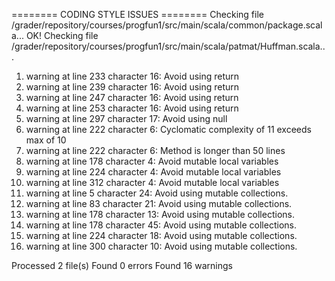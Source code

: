 ======== CODING STYLE ISSUES ========
Checking file /grader/repository/courses/progfun1/src/main/scala/common/package.scala... OK!
Checking file /grader/repository/courses/progfun1/src/main/scala/patmat/Huffman.scala...
  1. warning at line 233 character 16:
     Avoid using return
  2. warning at line 239 character 16:
     Avoid using return
  3. warning at line 247 character 16:
     Avoid using return
  4. warning at line 253 character 16:
     Avoid using return
  5. warning at line 297 character 17:
     Avoid using null
  6. warning at line 222 character 6:
     Cyclomatic complexity of 11 exceeds max of 10
  7. warning at line 222 character 6:
     Method is longer than 50 lines
  8. warning at line 178 character 4:
     Avoid mutable local variables
  9. warning at line 224 character 4:
     Avoid mutable local variables
  10. warning at line 312 character 4:
     Avoid mutable local variables
  11. warning at line 5 character 24:
     Avoid using mutable collections.
  12. warning at line 83 character 21:
     Avoid using mutable collections.
  13. warning at line 178 character 13:
     Avoid using mutable collections.
  14. warning at line 178 character 45:
     Avoid using mutable collections.
  15. warning at line 224 character 18:
     Avoid using mutable collections.
  16. warning at line 300 character 10:
     Avoid using mutable collections.

Processed 2  file(s)
Found 0 errors
Found 16 warnings